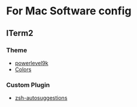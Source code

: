 # For Mac Software config

## ITerm2

### Theme

- [powerlevel9k](https://github.com/bhilburn/powerlevel9k)
- [Colors](https://github.com/mbadolato/iTerm2-Color-Schemes)

### Custom Plugin

- [zsh-autosuggestions](https://github.com/zsh-users/zsh-autosuggestions)
